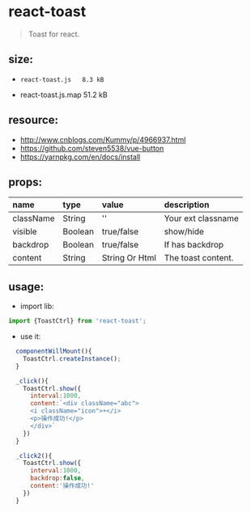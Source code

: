 # react-toast
> Toast for react.


## size:
+     react-toast.js   8.3 kB
+ react-toast.js.map  51.2 kB

## resource:
+ http://www.cnblogs.com/Kummy/p/4966937.html
+ https://github.com/steven5538/vue-button
+ https://yarnpkg.com/en/docs/install


## props:
| name | type | value | description |
| :----| :----| :----| :----|
| className  | String | '' | Your ext classname |
| visible  | Boolean | true/false | show/hide |
| backdrop  | Boolean | true/false | If has backdrop |
| content  | String | String Or Html | The toast content. |


## usage:
+ import lib:
```javascript
import {ToastCtrl} from 'react-toast';
```

+ use it:
```jsx
  componentWillMount(){
    ToastCtrl.createInstance();
  }

  _click(){
    ToastCtrl.show({
      interval:1000,
      content:`<div className="abc">
      <i className="icon">☀</i>
      <p>操作成功!</p>
      </div>`
    })
  }

  _click2(){
    ToastCtrl.show({
      interval:1000,
      backdrop:false,
      content:'操作成功!'
    })
  }
```
